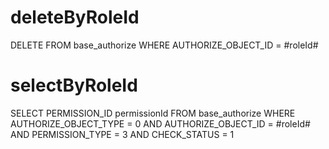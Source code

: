 deleteByRoleId
===
DELETE FROM base_authorize 
WHERE 
AUTHORIZE_OBJECT_ID = #roleId#

selectByRoleId
===
SELECT PERMISSION_ID permissionId 
FROM base_authorize 
WHERE AUTHORIZE_OBJECT_TYPE = 0 
AND 
AUTHORIZE_OBJECT_ID = #roleId#
AND PERMISSION_TYPE = 3
AND CHECK_STATUS = 1

